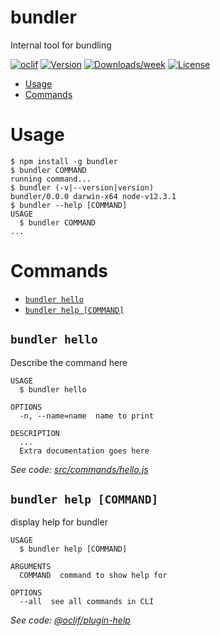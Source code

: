 bundler
=======

Internal tool for bundling

[![oclif](https://img.shields.io/badge/cli-oclif-brightgreen.svg)](https://oclif.io)
[![Version](https://img.shields.io/npm/v/bundler.svg)](https://npmjs.org/package/bundler)
[![Downloads/week](https://img.shields.io/npm/dw/bundler.svg)](https://npmjs.org/package/bundler)
[![License](https://img.shields.io/npm/l/bundler.svg)](https://github.com/GEUT/ui-components/blob/master/package.json)

<!-- toc -->
* [Usage](#usage)
* [Commands](#commands)
<!-- tocstop -->
# Usage
<!-- usage -->
```sh-session
$ npm install -g bundler
$ bundler COMMAND
running command...
$ bundler (-v|--version|version)
bundler/0.0.0 darwin-x64 node-v12.3.1
$ bundler --help [COMMAND]
USAGE
  $ bundler COMMAND
...
```
<!-- usagestop -->
# Commands
<!-- commands -->
* [`bundler hello`](#bundler-hello)
* [`bundler help [COMMAND]`](#bundler-help-command)

## `bundler hello`

Describe the command here

```
USAGE
  $ bundler hello

OPTIONS
  -n, --name=name  name to print

DESCRIPTION
  ...
  Extra documentation goes here
```

_See code: [src/commands/hello.js](https://github.com/GEUT/ui-components/blob/v0.0.0/src/commands/hello.js)_

## `bundler help [COMMAND]`

display help for bundler

```
USAGE
  $ bundler help [COMMAND]

ARGUMENTS
  COMMAND  command to show help for

OPTIONS
  --all  see all commands in CLI
```

_See code: [@oclif/plugin-help](https://github.com/oclif/plugin-help/blob/v2.2.0/src/commands/help.ts)_
<!-- commandsstop -->
